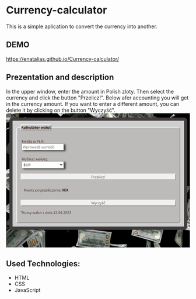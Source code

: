 # Currency-calculator
This is a simple aplication to convert the currency into another.

## DEMO
https://enatalias.github.io/Currency-calculator/

## Prezentation and description
In the upper window, enter the amount in Polish zloty. Then select the currency and click the button "Przelicz!". 
Below afer accounting you will get in the currency amount. If you want to enter a different amount, you can delete it by clicking on the button "Wyczyść".
![gif](images/AnimationOfHomepage_calc.gif)

## Used Technologies:
- HTML
- CSS
- JavaScript
